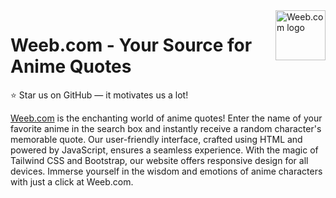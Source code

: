 <a href="https://weeb-com.vercel.app/">
    <img src="https://weeb-com.vercel.app/Resourcces/logo.png" alt="Weeb.com logo" title="Weeb" align="right" height="80" />
</a>

# Weeb.com - Your Source for Anime Quotes

:star: Star us on GitHub — it motivates us a lot!

[Weeb.com](https://weeb-com.vercel.app/) is the enchanting world of anime quotes! Enter the name of your favorite anime in the search box and instantly receive a random character's memorable quote. Our user-friendly interface, crafted using HTML and powered by JavaScript, ensures a seamless experience. With the magic of Tailwind CSS and Bootstrap, our website offers responsive design for all devices. Immerse yourself in the wisdom and emotions of anime characters with just a click at Weeb.com.
